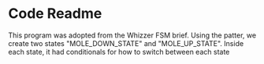 # Code Readme
This program was adopted from the Whizzer FSM brief. Using the patter, we create two states "MOLE_DOWN_STATE" and "MOLE_UP_STATE". Inside each state, it had conditionals for how to switch between each state
